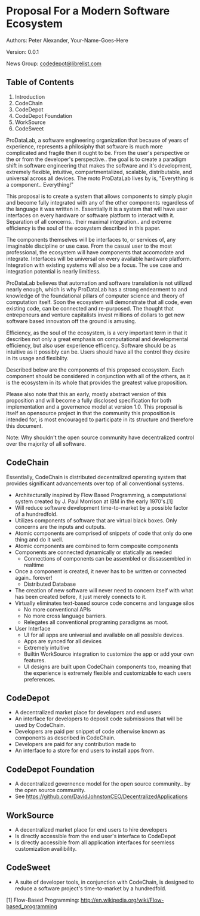 Proposal For a Modern Software Ecosystem
========================================

Authors: Peter Alexander, Your-Name-Goes-Here

Version: 0.0.1

News Group: codedepot@librelist.com


Table of Contents
-----------------

1.  Introduction
2.  CodeChain
3.  CodeDepot
4.  CodeDepot Foundation
5.  WorkSource
6.  CodeSweet

ProDataLab, a software engineering organization that because of years of experience, represents a philosiphy that software is much more complicated and fragile then it ought to be. From the user's perspective or the or from the developer's perspective.. the goal is to create a paradigm shift in software engineering that makes the software and it's development, extremely flexible, intuitive, compartmentalized, scalable, distributable, and universal across all devices. The moto ProDataLab lives by is, "Everything is a component.. Everything!"

This proposal is to create a system that allows components to simply plugin and become fully integrated
with any of the other components regardless of the language it was written in. Essentially it is a system
that will have user interfaces on every hardware or software platform to interact with it. Separation of
all concerns.. their maximal integration.. and extreme efficiency is the soul of the ecosystem described in this paper.

The components themselves will be interfaces to, or services of, any imaginable discipline or use case.
From the casual user to the most professional, the ecosystem will have components that accomodate and
integrate. Interfaces will be universal on every available hardware platform. Integration with existing
systems will also be a focus. The use case and integration potential is nearly limitless.

ProDataLab believes that automation and software translation is not utilized nearly enough, which is why
ProDataLab has a strong endearment to and knowledge of the foundational pillars of computer science and
theory of computation itself. Soon the ecosystem will demonstrate that all code, even existing code, can
be connected and re-purposed. The thought that entrepeneurs and venture capitalists invest millions of 
dollars to get new software based innovaton off the ground is amusing.

Efficiency, as the soul of the ecosystem, is a very important term in that it describes not only a great
emphasis on computational and developmental efficiency, but also user experience efficency. Software 
should be as intuitive as it possibly can be. Users should have all the control they desire in its
usage and flexiblity.

Described below are the components of this proposed ecosystem. Each component should be considered in 
conjunction with all of the others, as it is the ecosystem in its whole that provides the greatest 
value proposition.

Please also note that this an early, mostly abstract version of this proposition and will become
a fully disclosed specification for both implementation and a governence model at version 1.0. This
proposal is itself an opensource project in that the community this proposition is intended for, 
is most encouraged to participate in its structure and therefore this document.


Note:
    Why shouldn't the open source community have decentralized control over the majority 
    of all software.

CodeChain
---------

Essentially, CodeChain is distributed decentralized operating system that provides significant 
advancements over top of all conventional systems. 

* Architecturally inspired by Flow Based Programming, a computational system created by
  J. Paul Morrison at IBM in the early 1970's.[1]
* Will reduce software development time-to-market by a possible factor of a hundredfold.
* Utilizes components of software that are virtual black boxes. Only concerns are the 
  inputs and outputs.
* Atomic components are comprised of snippets of code that only do one thing and do it well.
* Atomic components are combined to form composite components
* Components are connected dynamically or statically as needed
    * Connections of components can be assembled or dissassembled in realtime
* Once a component is created, it never has to be written or connected again.. forever!
    * Distributed Database
* The creation of new software will never need to concern itself with what has been created
  before, it just merely connects to it.
* Virtually eliminates text-based source code concerns and language silos
    * No more conventional APIs
    * No more cross language barriers.
    * Relegates all conventional programing paradigms as moot.
* User Interface 
    * UI for all apps are universal and available on all possible devices.
    * Apps are synced for all devices
    * Extremely intuitive
    * Builtin WorkSource integration to customize the app or add your own features.
    * UI designs are built upon CodeChain components too, meaning that the experience 
      is extremely flexible and customizable to each users preferences.


CodeDepot
---------

* A decentralized market place for developers and end users
* An interface for developers to deposit code submissions that will be used by CodeChain.
* Developers are paid per snippet of code otherwise known as components as described in CodeChain.
* Developers are paid for any contribution made to 
* An interface to a store for end users to install apps from.


CodeDepot Foundation
--------------------

* A decentralized governence model for the open source community.. by the open source community. 
* See https://github.com/DavidJohnstonCEO/DecentralizedApplications


WorkSource
----------

* A decentralized market place for end users to hire developers
* Is directly accessible from the end user's interface to CodeDepot
* Is directly accessible from all application interfaces for seemless customization availibility.


CodeSweet
---------

* A suite of developer tools, in conjunction with CodeChain, is designed to reduce a 
  software project's time-to-market by a hundredfold.



[1] Flow-Based Programming: http://en.wikipedia.org/wiki/Flow-based_programming





















































